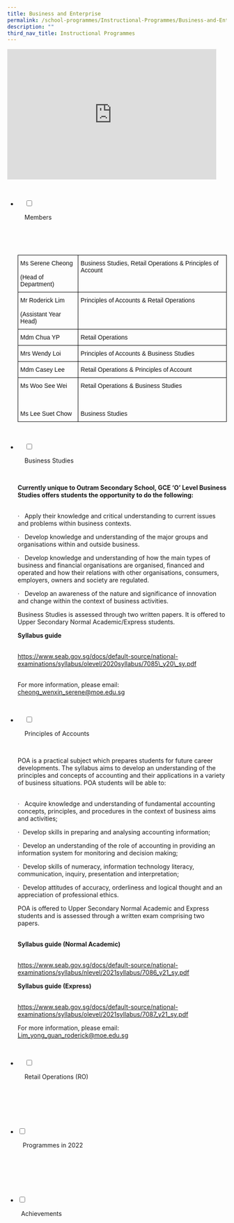 ```yaml
---
title: Business and Enterprise
permalink: /school-programmes/Instructional-Programmes/Business-and-Enterprise/
description: ""
third_nav_title: Instructional Programmes
---
```

<iframe allowfullscreen="true" height="299" width="480" frameborder="0" src="https://docs.google.com/presentation/d/e/2PACX-1vSbZ-1o_jIds3BACANe5Izqh8jhAM6ZGM9UmEkryziawE7-y349xVOJXMc-s1bdSIkQCck2nRxjmhBX/embed?start=false&amp;loop=false&amp;delayms=3000"></iframe>

<ul class="jekyllcodex_accordion">

  <li>

    <input type="checkbox" id="accordion1">

    <label for="accordion1">Members</label>

    <div>

      <p> <style type="text/css">
.tg  {border-collapse:collapse;border-spacing:0;}
.tg td{border-color:black;border-style:solid;border-width:1px;font-family:Arial, sans-serif;font-size:14px;
  overflow:hidden;padding:10px 5px;word-break:normal;}
.tg th{border-color:black;border-style:solid;border-width:1px;font-family:Arial, sans-serif;font-size:14px;
  font-weight:normal;overflow:hidden;padding:10px 5px;word-break:normal;}
.tg .tg-lyvw{color:#111;text-align:left;vertical-align:top}
</style>
<table class="tg">
<thead>
  <tr>
    <th class="tg-lyvw">Ms Serene Cheong<br><br>(Head of Department)</th>
    <th class="tg-lyvw">Business Studies, Retail Operations &amp; Principles of Account</th>
  </tr>
</thead>
<tbody>
  <tr>
    <td class="tg-lyvw">Mr Roderick Lim<br><br>(Assistant Year Head)</td>
    <td class="tg-lyvw">Principles of Accounts &amp; Retail Operations</td>
  </tr>
  <tr>
    <td class="tg-lyvw">Mdm Chua YP</td>
    <td class="tg-lyvw">Retail Operations</td>
  </tr>
  <tr>
    <td class="tg-lyvw">Mrs Wendy Loi</td>
    <td class="tg-lyvw">Principles of Accounts &amp; Business Studies</td>
  </tr>
  <tr>
    <td class="tg-lyvw">Mdm Casey Lee</td>
    <td class="tg-lyvw">Retail Operations &amp; Principles of Account</td>
  </tr>
  <tr>
    <td class="tg-lyvw">Ms Woo See Wei<br><br> <br><br>Ms Lee Suet Chow</td>
    <td class="tg-lyvw">Retail Operations &amp; Business Studies<br><br> <br><br>Business Studies</td>
  </tr>
</tbody>
</table> </p>

    </div>

</li>
	<li>

    <input type="checkbox" id="accordion2">

    <label for="accordion2">Business Studies</label>

    <div>

<p><b>Currently unique to Outram Secondary School, GCE ‘O’ Level Business Studies offers students the opportunity to do the following:</b><br><br>  

·   Apply their knowledge and critical understanding to current issues and problems within business contexts.<br>

·   Develop knowledge and understanding of the major groups and organisations within and outside business.<br>

·   Develop knowledge and understanding of how the main types of business and financial organisations are organised, financed and operated and how their relations with other organisations, consumers, employers, owners and society are regulated.<br>

·   Develop an awareness of the nature and significance of innovation and change within the context of business activities.<br>

Business Studies is assessed through two written papers. It is offered to Upper Secondary Normal Academic/Express students.<br>

<b>Syllabus guide</b><br><br>
	
<a href="https://www.seab.gov.sg/docs/default-source/national-examinations/syllabus/olevel/2020syllabus/7085\_y20\_sy.pdf">https://www.seab.gov.sg/docs/default-source/national-examinations/syllabus/olevel/2020syllabus/7085\_y20\_sy.pdf</a><br><br>
 

For more information, please email: <a href="cheong\_wenxin\_serene@moe.edu.sg">cheong\_wenxin\_serene@moe.edu.sg</a>  </p>

    </div>

</li>
	
<li>

    <input type="checkbox" id="accordion3">

    <label for="accordion3">Principles of Accounts</label>

    <div>

<p> POA is a practical subject which prepares students for future career developments. The syllabus aims to develop an understanding of the principles and concepts of accounting and their applications in a variety of business situations. POA students will be able to:<br><br>

·   Acquire knowledge and understanding of fundamental accounting concepts, principles, and procedures in the context of business aims and activities;<br>

·  Develop skills in preparing and analysing accounting information;<br>

·  Develop an understanding of the role of accounting in providing an information system for monitoring and decision making;<br>

·  Develop skills of numeracy, information technology literacy, communication, inquiry, presentation and interpretation;<br>

·  Develop attitudes of accuracy, orderliness and logical thought and an appreciation of professional ethics.<br>

POA is offered to Upper Secondary Normal Academic and Express students and is assessed through a written exam comprising two papers.<br><br>

<b>Syllabus guide (Normal Academic)</b><br><br>

<a href="files/School%20Programmes/Instructional%20Programmes/Business%20and%20Enterprise/POA/7086_y21_sy.pdf">https://www.seab.gov.sg/docs/default-source/national-examinations/syllabus/nlevel/2021syllabus/7086_y21_sy.pdf</a>


<b>Syllabus guide (Express)</b><br><br>

<a href="files/School%20Programmes/Instructional%20Programmes/Business%20and%20Enterprise/POA/7087_y21_sy.pdf">https://www.seab.gov.sg/docs/default-source/national-examinations/syllabus/olevel/2021syllabus/7087_y21_sy.pdf</a>


For more information, please email: <a href="Lim_yong_guan_roderick@moe.edu.sg">Lim_yong_guan_roderick@moe.edu.sg</a>  </p>

    </div>

</li>
	
<li>

    <input type="checkbox" id="accordion4">

    <label for="accordion4">Retail Operations (RO)</label>

    <div>

      <p> </p>

    </div>

</li>
	
<li>
		
   <input type="checkbox" id="accordion5">

   <label for="accordion5">Programmes in 2022</label>

    <div>

      <p> </p>

    </div>

</li>
	
<li>
		
   <input type="checkbox" id="accordion6">

    <label for="accordion6">Achievements</label>

    <div>

      <p> </p>

    </div>

</li>
		
	

	
</ul>